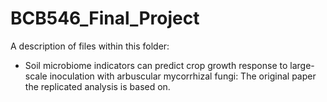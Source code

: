 # BCB546_Final_Project

A description of files within this folder:



* Soil microbiome indicators can predict crop growth response to large-scale inoculation with arbuscular mycorrhizal fungi: The original paper the replicated analysis is based on.

